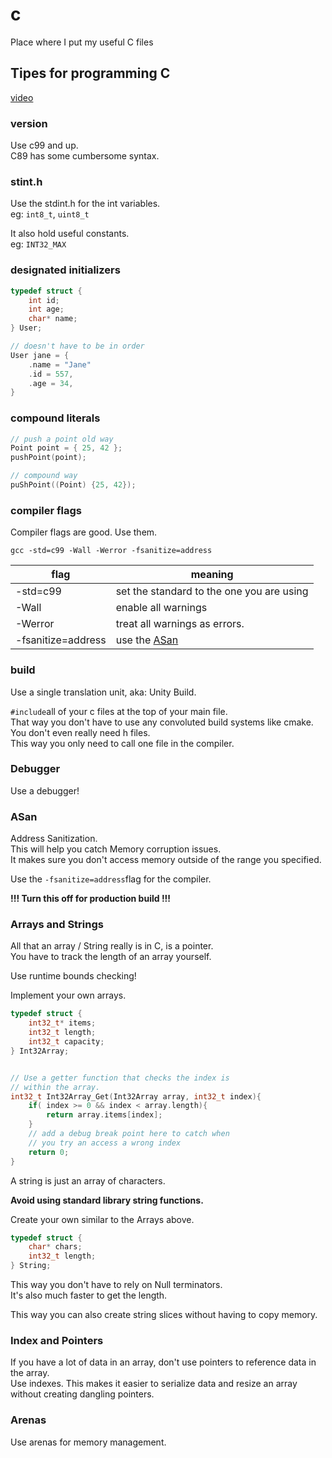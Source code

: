 
# c

Place where I put my useful C files

## Tipes for programming C

[video](https://www.youtube.com/watch?v=9UIIMBqq1D4)

### version

Use c99 and up.  
C89 has some cumbersome syntax.

### stint.h

Use the stdint.h for the int variables.  
eg: `int8_t`, `uint8_t`  

It also hold useful constants.  
eg: `INT32_MAX`

### designated initializers

```C
typedef struct {
    int id;
    int age;
    char* name;
} User;

// doesn't have to be in order
User jane = {
    .name = "Jane"
    .id = 557,
    .age = 34,
}
```

### compound literals

```C
// push a point old way
Point point = { 25, 42 };
pushPoint(point);

// compound way
puShPoint((Point) {25, 42});
```

### compiler flags

Compiler flags are good. Use them.  

`gcc -std=c99 -Wall -Werror -fsanitize=address`  

| flag     | meaning                                   |
|----------|-------------------------------------------|
| -std=c99 | set the standard to the one you are using |
| -Wall    | enable all warnings                       |
| -Werror  | treat all warnings as errors.             |
|-fsanitize=address | use the [ASan](#asan) |


### build

Use a single translation unit, aka: Unity Build.  

`#include`all of your c files at the top of your main file.  
That way you don't have to use any convoluted build systems
like cmake. You don't even really need h files.  
This way you only need to call one file in the compiler.  

### Debugger

Use a debugger!

### ASan

Address Sanitization.  
This will help you catch Memory corruption issues.  
It makes sure you don't access memory outside of the range
you specified.  

Use the `-fsanitize=address`flag for the compiler.  

**!!! Turn this off for production build !!!**

### Arrays and Strings

All that an array / String really is in C, is a pointer.  
You have to track the length of an array yourself.  

Use runtime bounds checking!  

Implement your own arrays.

```C
typedef struct {
    int32_t* items;
    int32_t length;
    int32_t capacity;
} Int32Array;


// Use a getter function that checks the index is
// within the array.
int32_t Int32Array_Get(Int32Array array, int32_t index){
    if( index >= 0 && index < array.length){
        return array.items[index];
    }
    // add a debug break point here to catch when
    // you try an access a wrong index
    return 0;
}
```

A string is just an array of characters.  

**Avoid using standard library string functions.**  

Create your own similar to the Arrays above.  

```C
typedef struct {
    char* chars;
    int32_t length;
} String;
```

This way you don't have to rely on Null terminators.  
It's also much faster to get the length.

This way you can also create string slices without having to
copy memory.

### Index and Pointers

If you have a lot of data in an array, don't use
pointers to reference data in the array.  
Use indexes. This makes it easier to serialize data
and resize an array without creating dangling pointers.

### Arenas

Use arenas for memory management.

